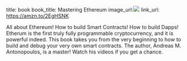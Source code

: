 title: book
book_title: Mastering Ethereum
image_url:<a href="https://www.amazon.com/Mastering-Ethereum-Building-Smart-Contracts-ebook/dp/B07KGLNL76/ref=as_li_ss_il?crid=1OC1XLWLMP1Y0&keywords=mastering+ethereum&qid=1550448731&s=gateway&sprefix=mastering+eth,aps,196&sr=8-1&linkCode=li3&tag=expaand-20&linkId=5375dd8fe5700c667b29af1341026fdd&language=en_US" target="_blank"><img border="0" src="//ws-na.amazon-adsystem.com/widgets/q?_encoding=UTF8&ASIN=B07KGLNL76&Format=_SL250_&ID=AsinImage&MarketPlace=US&ServiceVersion=20070822&WS=1&tag=expaand-20&language=en_US" ></a><img src="https://ir-na.amazon-adsystem.com/e/ir?t=expaand-20&language=en_US&l=li3&o=1&a=B07KGLNL76" width="1" height="1" border="0" alt="" style="border:none !important; margin:0px !important;" />
link_url: https://amzn.to/2EgHSNK

All about Ethereum! How to build Smart Contracts! How to build Dapps! 
Etherum is the first truly fully programmable cryptocurrency, and it is
powerful indeed. This book takes you from the very beginning to how to build and debug your very own smart contracts. The author, Andreas M. Antonopoulos, is a master! Watch his videos if you get a chance.
